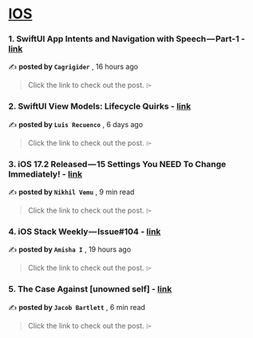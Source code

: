 
<h1><a href=https://medium.com/tag/ios/recommended target="_blank" rel="noopener noreferrer">IOS</a></h1>
<h3>1. SwiftUI App Intents and Navigation with Speech — Part-1 - <a href=https://medium.com/adessoturkey/swiftui-app-intents-and-navigation-with-speech-part-1-ad7fba84aa58?source=tag_recommended_feed---------0-84----------ios----------b931b31a_d04e_4282_bdb9_9ec6e218dc60------- target="_blank" rel="noopener noreferrer">link</a></h3>

✍️ **posted by `Cagrigider`** <date> , 16 hours ago</date>

<blockquote>Click the link to check out the post. ⌲</blockquote>

<h3>2. SwiftUI View Models: Lifecycle Quirks - <a href=https://medium.com/the-swift-cooperative/swiftui-view-models-lifecycle-quirks-8dd967e84e31?source=tag_recommended_feed---------1-107----------ios----------b931b31a_d04e_4282_bdb9_9ec6e218dc60------- target="_blank" rel="noopener noreferrer">link</a></h3>

✍️ **posted by `Luis Recuenco`** <date> , 6 days ago</date>

<blockquote>Click the link to check out the post. ⌲</blockquote>

<h3>3. iOS 17.2 Released — 15 Settings You NEED To Change Immediately! - <a href=https://medium.com/macoclock/ios-17-2-released-15-settings-you-need-to-change-immediately-7e6219f53a57?source=tag_recommended_feed---------2-85----------ios----------b931b31a_d04e_4282_bdb9_9ec6e218dc60------- target="_blank" rel="noopener noreferrer">link</a></h3>

✍️ **posted by `Nikhil Vemu`** <date> , 9 min read</date>

<blockquote>Click the link to check out the post. ⌲</blockquote>

<h3>4. iOS Stack Weekly — Issue#104 - <a href=https://medium.com/canopas/ios-stack-weekly-issue-104-07b1b5e89c9d?source=tag_recommended_feed---------3-84----------ios----------b931b31a_d04e_4282_bdb9_9ec6e218dc60------- target="_blank" rel="noopener noreferrer">link</a></h3>

✍️ **posted by `Amisha I`** <date> , 19 hours ago</date>

<blockquote>Click the link to check out the post. ⌲</blockquote>

<h3>5. The Case Against [unowned self] - <a href=https://medium.com/gitconnected/the-case-against-unowned-self-b34103618684?source=tag_recommended_feed---------4-107----------ios----------b931b31a_d04e_4282_bdb9_9ec6e218dc60------- target="_blank" rel="noopener noreferrer">link</a></h3>

✍️ **posted by `Jacob Bartlett`** <date> , 6 min read</date>

<blockquote>Click the link to check out the post. ⌲</blockquote>


